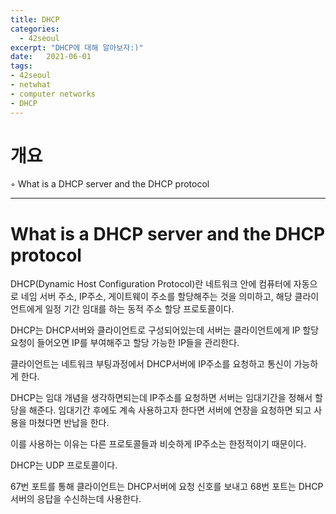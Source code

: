 ```yaml
---
title: DHCP
categories: 
  - 42seoul
excerpt: "DHCP에 대해 알아보자:)"
date:   2021-06-01
tags:
- 42seoul
- netwhat
- computer networks
- DHCP
---
```


# 개요

◦ What is a DHCP server and the DHCP protocol 

---


# What is a DHCP server and the DHCP protocol

DHCP(Dynamic Host Configuration Protocol)란 네트워크 안에 컴퓨터에 자동으로 네임 서버 주소, IP주소, 게이트웨이 주소를 할당해주는 것을 의미하고, 해당 클라이언트에게 일정 기간 임대를 하는 동적 주소 할당 프로토콜이다.

DHCP는 DHCP서버와 클라이언트로 구성되어있는데 서버는 클라이언트에게 IP 할당 요청이 들어오면 IP를 부여해주고 할당 가능한 IP들을 관리한다. 

클라이언트는 네트워크 부팅과정에서 DHCP서버에 IP주소를 요청하고 통신이 가능하게 한다.

DHCP는 임대 개념을 생각하면되는데 IP주소를 요청하면 서버는 임대기간을 정해서 할당을 해준다. 임대기간 후에도 계속 사용하고자 한다면 서버에 연장을 요청하면 되고 사용을 마쳤다면 반납을 한다.

이를 사용하는 이유는 다른 프로토콜들과 비슷하게 IP주소는 한정적이기 때문이다.

DHCP는 UDP 프로토콜이다.

67번 포트를 통해 클라이언트는 DHCP서버에 요청 신호를 보내고 68번 포트는 DHCP 서버의 응답을 수신하는데 사용한다.

<br />
<br />
